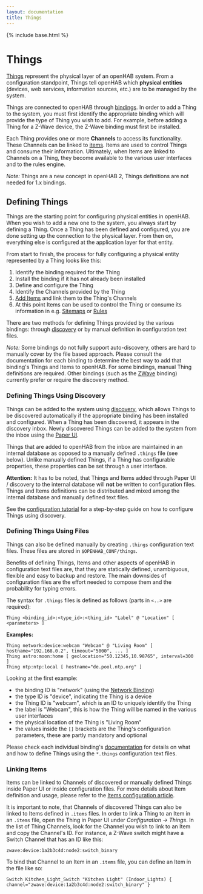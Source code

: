 ```yaml
---
layout: documentation
title: Things
---
```


{% include base.html %}

# Things

[Things]({{base}}/concepts/things.html) represent the physical layer of an openHAB system.
From a configuration standpoint, Things tell openHAB which **physical entities** (devices, web services, information sources, etc.) are to be managed by the system.

Things are connected to openHAB through [bindings](/addons/#binding).
In order to add a Thing to the system, you must first identify the appropriate binding which will provide the type of Thing you wish to add.
For example, before adding a Thing for a Z-Wave device, the Z-Wave binding must first be installed.

Each Thing provides one or more **Channels** to access its functionality.
These Channels can be linked to [items]({{base}}/concepts/items.html).
Items are used to control Things and consume their information.
Ultimately, when Items are linked to Channels on a Thing, they become available to the various user interfaces and to the rules engine.

*Note:* Things are a new concept in openHAB 2, Things definitions are not needed for 1.x bindings.

## Defining Things

Things are the starting point for configuring physical entities in openHAB.
When you wish to add a new one to the system, you always start by defining a Thing.
Once a Thing has been defined and configured, you are done setting up the connection to the physical layer.
From then on, everything else is configured at the application layer for that entity.

From start to finish, the process for fully configuring a physical entity represented by a Thing looks like this:

1. Identify the binding required for the Thing
2. Install the binding if it has not already been installed
3. Define and configure the Thing
4. Identify the Channels provided by the Thing
5. [Add Items]({{base}}/configuration/items.html) and link them to the Thing's Channels
6. At this point Items can be used to control the Thing or consume its information in e.g. [Sitemaps]({{base}}/configuration/sitemaps.html) or [Rules]({{base}}/configuration/rules-dsl.html)

There are two methods for defining Things provided by the various bindings:
through [discovery]({{base}}/concepts/discovery.html) or by manual definition in configuration text files.

*Note:* Some bindings do not fully support auto-discovery, others are hard to manually cover by the file based approach.
Please consult the documentation for each binding to determine the best way to add that binding's Things and Items to openHAB.
For some bindings, manual Thing definitions are required.
Other bindings (such as the [ZWave](/addons/bindings/zwave/) binding) currently prefer or require the discovery method.

### Defining Things Using Discovery

Things can be added to the system using [discovery]({{base}}/concepts/discovery.html), which allows Things to be discovered automatically if the appropriate binding has been installed and configured.
When a Thing has been discovered, it appears in the discovery inbox.
Newly discovered Things can be added to the system from the inbox using the [Paper UI]({{base}}/configuration/paperui.html).

Things that are added to openHAB from the inbox are maintained in an internal database as opposed to a manually defined `.things` file (see below).
Unlike manually defined Things, if a Thing has configurable properties, these properties can be set through a user interface.

**Attention:** It has to be noted, that Things and Items added through Paper UI / discovery to the internal database will **not** be written to configuration files.
Things and Items definitions can be distributed and mixed among the internal database and manually defined text files.

See the [configuration tutorial]({{base}}/tutorials/beginner/configuration.html) for a step-by-step guide on how to configure Things using discovery.

### Defining Things Using Files

Things can also be defined manually by creating `.things` configuration text files.
These files are stored in `$OPENHAB_CONF/things`.

Benefits of defining Things, Items and other aspects of openHAB in configuration text files are, that they are statically defined, unambiguous, flexible and easy to backup and restore.
The main downsides of configuration files are the effort needed to compose them and the probability for typing errors.

The syntax for `.things` files is defined as follows (parts in `<..>` are required):

```xtend
Thing <binding_id>:<type_id>:<thing_id> "Label" @ "Location" [ <parameters> ]
```

**Examples:**

```xtend
Thing network:device:webcam "Webcam" @ "Living Room" [ hostname="192.168.0.2", timeout="5000", ... ]
Thing astro:moon:home [ geolocation="50.12345,10.98765", interval=300 ]
Thing ntp:ntp:local [ hostname="de.pool.ntp.org" ]
```

Looking at the first example:

- the binding ID is "network" (using the [Network Binding](/addons/bindings/network/))
- the type ID is "device", indicating the Thing is a device
- the Thing ID is "webcam", which is an ID to uniquely identify the Thing
- the label is "Webcam", this is how the Thing will be named in the various user interfaces
- the physical location of the Thing is "Living Room"
- the values inside the `[]` brackets are the Thing's configuration parameters, these are partly mandatory and optional

Please check each individual binding's [documentation](/addons/#binding) for details on what and how to define Things using the `*.things` configuration text files.

### Linking Items

Items can be linked to Channels of discovered or manually defined Things inside Paper UI or inside configuration files.
For more details about Item definition and usage, please refer to the [Items configuration article]({{base}}/configuration/items.html).

It is important to note, that Channels of discovered Things can also be linked to Items defined in `.items` files.
In order to link a Thing to an Item in an `.items` file, open the Thing in Paper UI under *Configuration → Things*.
In the list of Thing Channels, look for the Channel you wish to link to an Item and copy the Channel's ID.
For instance, a Z-Wave switch might have a Switch Channel that has an ID like this:

```xtend
zwave:device:1a2b3c4d:node2:switch_binary
```

To bind that Channel to an Item in an `.items` file, you can define an Item in the file like so:

```xtend
Switch Kitchen_Light_Switch "Kitchen Light" (Indoor_Lights) { channel="zwave:device:1a2b3c4d:node2:switch_binary" }
```
